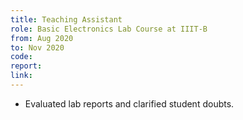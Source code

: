 ```yaml
---
title: Teaching Assistant
role: Basic Electronics Lab Course at IIIT-B 
from: Aug 2020
to: Nov 2020
code:
report: 
link:
---
```

<ul>
<li>Evaluated lab reports and clarified student doubts.</li>
</ul>